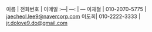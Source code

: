 이름 | 전화번호 | 이메일
:—| —: | —
이재철 | 010-2070-5775 | jaecheol.lee9@navercorp.com
이도희| 010-2222-3333 | jr.dolove9.do@gmail.com
